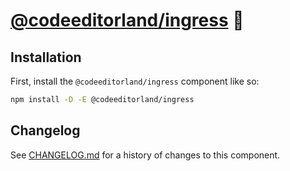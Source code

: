 # [@codeeditorland/ingress] 💾

## Installation

First, install the `@codeeditorland/ingress` component like so:

```sh
npm install -D -E @codeeditorland/ingress
```

[@codeeditorland/ingress]: https://npmjs.org/@codeeditorland/ingress

## Changelog

See [CHANGELOG.md](CHANGELOG.md) for a history of changes to this component.
